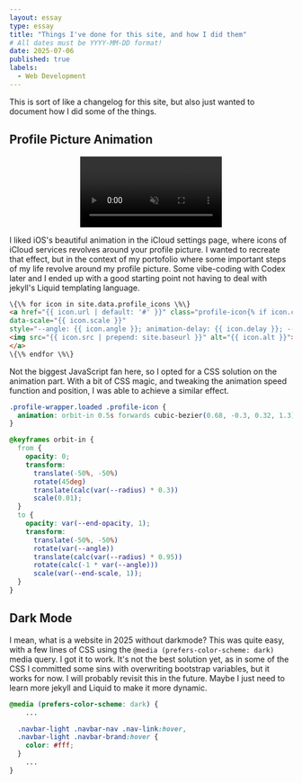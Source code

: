 ```yaml
---
layout: essay
type: essay
title: "Things I've done for this site, and how I did them"
# All dates must be YYYY-MM-DD format!
date: 2025-07-06
published: true
labels:
  - Web Development
---
```


This is sort of like a changelog for this site, but also just wanted to document how I did some of the things.  

## Profile Picture Animation

<div style="max-width: 50%; margin: 0 auto;">
    <video autoplay muted playsinline onended="this.pause();" preload="auto" style="width: 100%; height: auto;">
        <source src="../img/for-this-site/icloud_animation.mp4" type="video/mp4">
        Your browser does not support the video tag.
    </video>
</div>

I liked iOS's beautiful animation in the iCloud settings page, where icons of iCloud services revolves around your profile picture. I wanted to recreate that effect, but in the context of my portofolio where some important steps of my life revolve around my profile picture. Some vibe-coding with Codex later and I ended up with a good starting point not having to deal with jekyll's Liquid templating language. 

```html
\{\% for icon in site.data.profile_icons \%\}
<a href="{{ icon.url | default: '#' }}" class="profile-icon{% if icon.circle %} circle{% endif %}"
data-scale="{{ icon.scale }}"
style="--angle: {{ icon.angle }}; animation-delay: {{ icon.delay }}; --end-opacity: {{ icon.opacity | default: 1 }};{% if icon.circle %} --circle-color: {{ icon.circle }};{% endif %}">
<img src="{{ icon.src | prepend: site.baseurl }}" alt="{{ icon.alt }}">
</a>
\{\% endfor \%\}
```

Not the biggest JavaScript fan here, so I opted for a CSS solution on the animation part. With a bit of CSS magic, and tweaking the animation speed function and position, I was able to achieve a similar effect.

```css
.profile-wrapper.loaded .profile-icon {
  animation: orbit-in 0.5s forwards cubic-bezier(0.68, -0.3, 0.32, 1.3);
}

@keyframes orbit-in {
  from {
    opacity: 0;
    transform: 
      translate(-50%, -50%) 
      rotate(45deg) 
      translate(calc(var(--radius) * 0.3))
      scale(0.01);
  }
  to {
    opacity: var(--end-opacity, 1);
    transform: 
      translate(-50%, -50%) 
      rotate(var(--angle)) 
      translate(calc(var(--radius) * 0.95)) 
      rotate(calc(-1 * var(--angle)))
      scale(var(--end-scale, 1));
  }
}
```

## Dark Mode

I mean, what is a website in 2025 without darkmode? This was quite easy, with a few lines of CSS using the `@media (prefers-color-scheme: dark)` media query. I got it to work. It's not the best solution yet, as in some of the CSS I committed some sins with overwriting bootstrap variables, but it works for now. I will probably revisit this in the future. Maybe I just need to learn more jekyll and Liquid to make it more dynamic.

```css
@media (prefers-color-scheme: dark) {
    ...

  .navbar-light .navbar-nav .nav-link:hover,
  .navbar-light .navbar-brand:hover {
    color: #fff;
  }
    ...
}
```